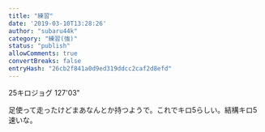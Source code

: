 ```yaml
---
title: "練習"
date: '2019-03-10T13:28:26'
author: "subaru44k"
category: "練習(強)"
status: "publish"
allowComments: true
convertBreaks: false
entryHash: "26cb2f841a0d9ed319ddcc2caf2d8efd"
---
```

25キロジョグ
127'03"

足使って走ったけどまあなんとか持つようで。これでキロ5らしい。結構キロ5速いな。
